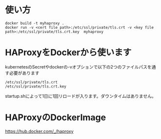 # 使い方
```
docker build -t myhaproxy .
docker run -v <cert file path>:/etc/ssl/private/tls.crt -v <key file path>:/etc/ssl/private/tls.crt.key  myhaproxy
```

# HAProxyをDockerから使います
kubernetesのSecretやdockerの-vオプションで以下の2つのファイルパスを通す必要があります  
```
/etc/ssl/private/tls.crt
/etc/ssl/private/tls.crt.key
```
startup.shによって1日に1回リロードが入ります。ダウンタイムはありません。

# HAProxyのDockerImage
https://hub.docker.com/_/haproxy

